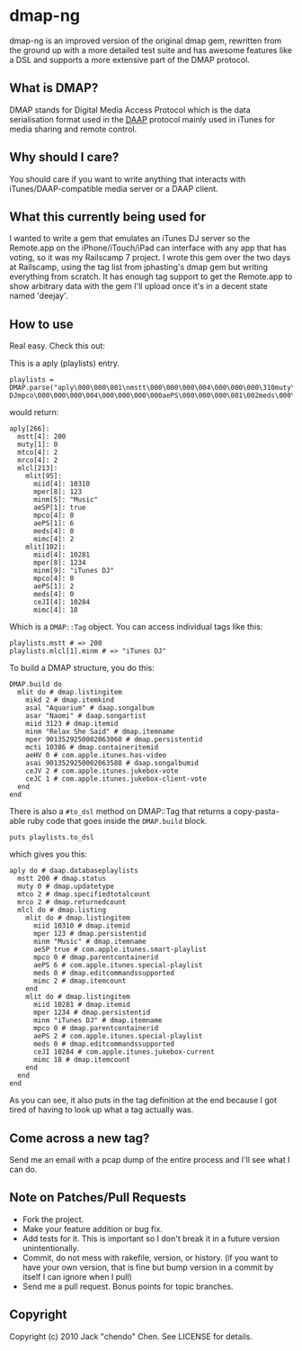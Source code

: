 # dmap-ng

dmap-ng is an improved version of the original dmap gem, rewritten from the ground up with a more detailed test suite and has awesome features like a DSL and supports a more extensive part of the DMAP protocol.

## What is DMAP?

DMAP stands for Digital Media Access Protocol which is the data serialisation format used in the [DAAP](http://en.wikipedia.org/wiki/Digital_Audio_Access_Protocol) protocol mainly used in iTunes for media sharing and remote control.

## Why should I care?

You should care if you want to write anything that interacts with iTunes/DAAP-compatible media server or a DAAP client.

## What this currently being used for

I wanted to write a gem that emulates an iTunes DJ server so the Remote.app on the iPhone/iTouch/iPad can interface with any app that has voting, so it was my Railscamp 7 project. I wrote this gem over the two days at Railscamp, using the tag list from jphasting's dmap gem but writing everything from scratch. It has enough tag support to get the Remote.app to show arbitrary data with the gem I'll upload once it's in a decent state named 'deejay'.

## How to use

Real easy. Check this out:

This is a aply (playlists) entry.

    playlists = DMAP.parse("aply\000\000\001\nmstt\000\000\000\004\000\000\000\310muty\000\000\000\001\000mtco\000\000\000\004\000\000\000\002mrco\000\000\000\004\000\000\000\002mlcl\000\000\000\325mlit\000\000\000_miid\000\000\000\004\000\000(Fmper\000\000\000\b\000\000\000\000\000\000\000{minm\000\000\000\005MusicaeSP\000\000\000\001\001mpco\000\000\000\004\000\000\000\000aePS\000\000\000\001\006meds\000\000\000\004\000\000\000\000mimc\000\000\000\004\000\000\000\002mlit\000\000\000fmiid\000\000\000\004\000\000()mper\000\000\000\b\000\000\000\000\000\000\004\322minm\000\000\000\tiTunes DJmpco\000\000\000\004\000\000\000\000aePS\000\000\000\001\002meds\000\000\000\004\000\000\000\000ceJI\000\000\000\004\000\000(,mimc\000\000\000\004\000\000\000\022")
    
would return:

    aply[266]:
      mstt[4]: 200
      muty[1]: 0
      mtco[4]: 2
      mrco[4]: 2
      mlcl[213]:
        mlit[95]:
          miid[4]: 10310
          mper[8]: 123
          minm[5]: "Music"
          aeSP[1]: true
          mpco[4]: 0
          aePS[1]: 6
          meds[4]: 0
          mimc[4]: 2
        mlit[102]:
          miid[4]: 10281
          mper[8]: 1234
          minm[9]: "iTunes DJ"
          mpco[4]: 0
          aePS[1]: 2
          meds[4]: 0
          ceJI[4]: 10284
          mimc[4]: 18

      
      
Which is a `DMAP::Tag` object. You can access individual tags like this:

    playlists.mstt # => 200
    playlists.mlcl[1].minm # => "iTunes DJ"

To build a DMAP structure, you do this:

    DMAP.build do
      mlit do # dmap.listingitem
        mikd 2 # dmap.itemkind
        asal "Aquarium" # daap.songalbum
        asar "Naomi" # daap.songartist
        miid 3123 # dmap.itemid
        minm "Relax She Said" # dmap.itemname
        mper 9013529250002063060 # dmap.persistentid
        mcti 10386 # dmap.containeritemid
        aeHV 0 # com.apple.itunes.has-video
        asai 9013529250002063588 # daap.songalbumid
        ceJV 2 # com.apple.itunes.jukebox-vote
        ceJC 1 # com.apple.itunes.jukebox-client-vote
      end
    end
    
There is also a `#to_dsl` method on DMAP::Tag that returns a copy-pasta-able ruby code that goes inside the `DMAP.build` block.

    puts playlists.to_dsl
    
which gives you this:
    
    aply do # daap.databaseplaylists
      mstt 200 # dmap.status
      muty 0 # dmap.updatetype
      mtco 2 # dmap.specifiedtotalcount
      mrco 2 # dmap.returnedcount
      mlcl do # dmap.listing
        mlit do # dmap.listingitem
          miid 10310 # dmap.itemid
          mper 123 # dmap.persistentid
          minm "Music" # dmap.itemname
          aeSP true # com.apple.itunes.smart-playlist
          mpco 0 # dmap.parentcontainerid
          aePS 6 # com.apple.itunes.special-playlist
          meds 0 # dmap.editcommandssupported
          mimc 2 # dmap.itemcount
        end
        mlit do # dmap.listingitem
          miid 10281 # dmap.itemid
          mper 1234 # dmap.persistentid
          minm "iTunes DJ" # dmap.itemname
          mpco 0 # dmap.parentcontainerid
          aePS 2 # com.apple.itunes.special-playlist
          meds 0 # dmap.editcommandssupported
          ceJI 10284 # com.apple.itunes.jukebox-current
          mimc 18 # dmap.itemcount
        end
      end
    end
    
As you can see, it also puts in the tag definition at the end because I got tired of having to look up what a tag actually was.

## Come across a new tag?

Send me an email with a pcap dump of the entire process and I'll see what I can do.
    
## Note on Patches/Pull Requests
 
* Fork the project.
* Make your feature addition or bug fix.
* Add tests for it. This is important so I don't break it in a
  future version unintentionally.
* Commit, do not mess with rakefile, version, or history.
  (if you want to have your own version, that is fine but bump version in a commit by itself I can ignore when I pull)
* Send me a pull request. Bonus points for topic branches.

## Copyright

Copyright (c) 2010 Jack "chendo" Chen. See LICENSE for details.
